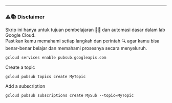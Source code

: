 ---
### ⚠️📚 Disclaimer

Skrip ini hanya untuk tujuan pembelajaran 🧑‍🎓 dan automasi dasar dalam lab Google Cloud.  
Pastikan kamu memahami setiap langkah dan perintah 🔍 agar kamu bisa benar-benar belajar dan memahami prosesnya secara menyeluruh.

```bash
gcloud services enable pubsub.googleapis.com
```
Create a topic
```
gcloud pubsub topics create MyTopic
```
Add a subscription
```
gcloud pubsub subscriptions create MySub --topic=MyTopic

